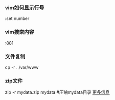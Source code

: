 ### vim如何显示行号
:set number

### vim搜索内容
:881

### 文件复制
cp -r . /var/www

### zip文件
zip -r mydata.zip mydata #压缩mydata目录
[更多信息](http://www.cnblogs.com/lucyjiayou/archive/2011/12/25/2301046.html)